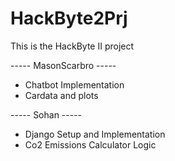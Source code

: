 # HackByte2Prj
This is the HackByte II project

----- MasonScarbro -----
* Chatbot Implementation
* Cardata and plots

----- Sohan -----
* Django Setup and Implementation
* Co2 Emissions Calculator Logic
